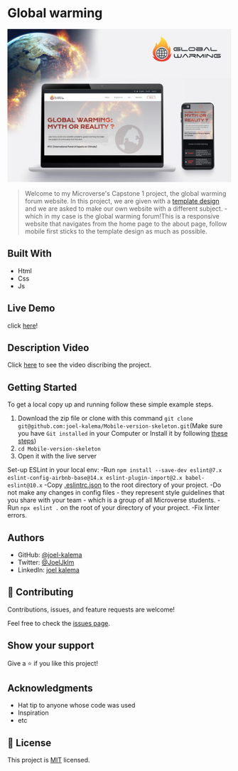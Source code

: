 

# Global warming
![Mobile version screeshot](img/live.jpg)

> Welcome to my Microverse's Capstone 1 project, the global warming forum website. In this project, we are given with a [template design](https://www.behance.net/gallery/29845175/CC-Global-Summit-2015) and we are asked to make our own website with a different subject. 
 -which in my case is the global warming forum!This is a responsive website that navigates from the home page to the about page, follow mobile first sticks to the template design as much as possible.

## Built With

- Html
- Css
- Js

## Live Demo

click [here](https://joel-kalema.github.io/Global-warming/)!

## Description Video

Click [here](https://www.loom.com/share/1ae7a65d5c1d4a148316467cb290204d) to see the video discribing the project.

## Getting Started

To get a local copy up and running follow these simple example steps.

1. Download the zip file or clone with this command `git clone git@github.com:joel-kalema/Mobile-version-skeleton.git`(Make sure you have `Git installed` in your Computer or Install it by following [these steps](https://git-scm.com/book/en/v2/Getting-Started-Installing-Git))
2. `cd Mobile-version-skeleton`
3. Open it with the live server

Set-up ESLint in your local env:
-Run `npm install --save-dev eslint@7.x eslint-config-airbnb-base@14.x eslint-plugin-import@2.x babel-eslint@10.x`
-Copy [.eslintrc.json](https://github.com/microverseinc/linters-config/blob/master/html-css-js/.eslintrc.json) to the root directory of your project.
-Do not make any changes in config files - they represent style guidelines that you share with your team - which is a group of all Microverse students.
-Run `npx eslint .` on the root of your directory of your project.
-Fix linter errors.

## Authors

- GitHub: [@joel-kalema](https://github.com/joel-kalema)
- Twitter: [@JoelJklm](https://www.linkedin.com/in/joel-kalema-30518a230/)
- LinkedIn: [joel kalema](https://twitter.com/JoelJklm)

## 🤝 Contributing

Contributions, issues, and feature requests are welcome!

Feel free to check the [issues page](https://github.com/joel-kalema/Global-warming/issues).

## Show your support

Give a ⭐️ if you like this project!

## Acknowledgments

- Hat tip to anyone whose code was used
- Inspiration
- etc

## 📝 License

This project is [MIT](./MIT.md) licensed.
